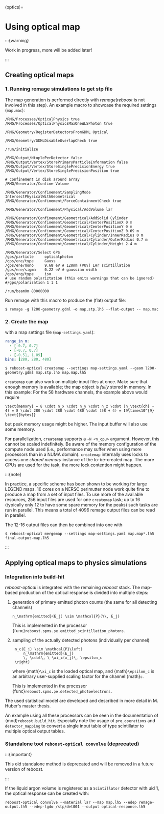 (optics)=

# Using optical map

:::{warning}

Work in progress, more will be added later!

:::

## Creating optical maps

### 1. Running remage simulations to get stp file

The map generation is performed directly with _remage_(_reboost_ is not involved
in this step). An example macro to showcase the required settings (`map.mac`):

```
/RMG/Processes/OpticalPhysics true
/RMG/Processes/OpticalPhysicsMaxOneWLSPhoton true

/RMG/Geometry/RegisterDetectorsFromGDML Optical

/RMG/Geometry/GDMLDisableOverlapCheck true

/run/initialize

/RMG/Output/NtuplePerDetector false
/RMG/Output/Vertex/StorePrimaryParticleInformation false
/RMG/Output/Vertex/StoreSinglePrecisionEnergy true
/RMG/Output/Vertex/StoreSinglePrecisionPosition true

# confinement in disk around array
/RMG/Generator/Confine Volume

/RMG/Generator/Confinement/SamplingMode IntersectPhysicalWithGeometrical
/RMG/Generator/Confinement/ForceContainmentCheck true

/RMG/Generator/Confinement/Physical/AddVolume lar

/RMG/Generator/Confinement/Geometrical/AddSolid Cylinder
/RMG/Generator/Confinement/Geometrical/CenterPositionX 0 m
/RMG/Generator/Confinement/Geometrical/CenterPositionY 0 m
/RMG/Generator/Confinement/Geometrical/CenterPositionZ 0.69 m
/RMG/Generator/Confinement/Geometrical/Cylinder/InnerRadius 0 m
/RMG/Generator/Confinement/Geometrical/Cylinder/OuterRadius 0.7 m
/RMG/Generator/Confinement/Geometrical/Cylinder/Height 2.4 m

/RMG/Generator/Select GPS
/gps/particle     opticalphoton
/gps/ene/type     Gauss
/gps/ene/mono     9.68 eV # 128nm (VUV) LAr scintillation
/gps/ene/sigma    0.22 eV # gaussian width
/gps/ang/type     iso
# use random polariztation (this emits warnings that can be ignored)
#/gps/polarization 1 1 1

/run/beamOn 80000000
```

Run remage with this macro to produce the (flat) output file:

```
$ remage -g l200-geometry.gdml -o map.stp.lh5 --flat-output -- map.mac
```

### 2. Create the map

with a map settings file (`map-settings.yaml`):

```yaml
range_in_m:
  - [-0.7, 0.7]
  - [-0.7, 0.7]
  - [-0.51, 1.89]
bins: [280, 280, 480]
```

```
$ reboost-optical createmap --settings map-settings.yaml --geom l200-geometry.gdml map.stp.lh5 map.map.lh5
```

`createmap` can also work on multiple input files at once. Make sure that enough
memory is available; the map object is _fully_ stored in memory. In this
example: For the 58 hardware channels, the example above would require

```{math}
\text{memory} = 8 \cdot n_x \cdot n_y \cdot n_z \cdot (n_\text{ch} + 4) = 8 \cdot 280 \cdot 280 \cdot 480 \cdot (58 + 4) = 19\times10^{9} \text{[bytes]}
```

but peak memory usage might be higher. The input buffer will also use some
memory.

For parallelization, `createmap` supports a `-N <n_cpu>` argument. However, this
cannot be scaled indefinitely. Be aware of the memory configuration of the
compute node used (i.e., performance may suffer when using more processors than
in a NUMA domain). `createmap` internally uses locks to access one _shared
memory_ instance of the to-be-created map. The more CPUs are used for the task,
the more lock contention might happen.

:::{note}

In practice, a specific scheme has been shown to be working for large LEGEND
maps. 16 cores on a NERSC perlmutter node work quite fine to produce a map from
a set of input files. To use more of the available resources, 256 input files
are used for one `createmap` task; up to 16 (typically only 12 to have some
spare memory for the peaks) such tasks are run in parallel. This means a total
of 4096 remage output files can be read in parallel.

The 12-16 output files can then be combined into one with

```
$ reboost-optical mergemap --settings map-settings.yaml map.map*.lh5 final-output-map.lh5
```

:::

## Applying optical maps to physics simulations

### Integration into build-hit

_reboost-optical_ is integrated with the remaining _reboost_ stack. The
map-based production of the optical response is divided into multiple steps:

1. generation of primary emitted photon counts (the same for all detecting
   channels)

   ```{math}
   n_\mathrm{emitted}(E_j) \sim \mathcal{P}(Y\, E_j)
   ```

   This is implemented in the processor
   {func}`reboost.spms.pe.emitted_scintillation_photons`.

2. sampling of the actually detected photons (individually per channel)

   ```{math}
    n_c(E_j) \sim \mathcal{P}\left(
        n_\mathrm{emitted}(E_j)
        \, \cdot\, \ \xi_c(x_j)\, \epsilon_c
    \right)
   ```

   where {math}`\xi_c` is the loaded optical map, and {math}`\epsilon_c` is an
   arbitrary user-supplied scaling factor for the channel {math}`c`.

   This is implemented in the processor
   {func}`reboost.spms.pe.detected_photoelectrons`.

The used statistical model are developed and described in more detail in M.
Huber's master thesis.

An example using all these processors can be seen in the documentation of
{mod}`reboost.build_hit`. Especially note the usage of `pre_operations` and
`detector_mapping` to convert a single input table of type scintillator to
multiple optical output tables.

### Standalone tool `reboost-optical convolve` (deprecated)

:::{important}

This old standalone method is deprecated and will be removed in a future version
of reboost.

:::

If the liquid argon volume is registered as a `Scintillator` detector with uid
1, the optical response can be created with:

```
reboost-optical convolve --material lar --map map.lh5 --edep remage-output.lh5 --edep-lgdo /stp/det001 --output optical-response.lh5
```

